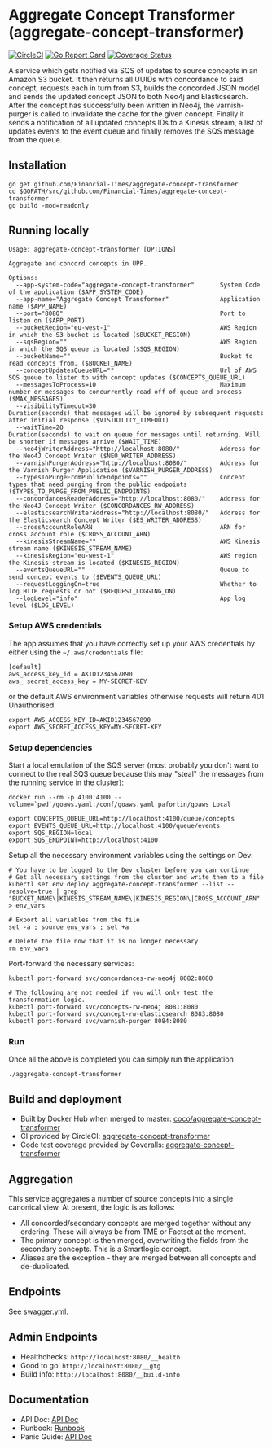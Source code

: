 # Aggregate Concept Transformer (aggregate-concept-transformer)

[![CircleCI](https://circleci.com/gh/Financial-Times/aggregate-concept-transformer/tree/master.svg?style=svg&circle-token=0451900a8e881ac5f8ec2079ae89cdf68eb0bd1d)](https://circleci.com/gh/Financial-Times/aggregate-concept-transformer/tree/master)
[![Go Report Card](https://goreportcard.com/badge/github.com/Financial-Times/aggregate-concept-transformer)](https://goreportcard.com/report/github.com/Financial-Times/aggregate-concept-transformer)
[![Coverage Status](https://coveralls.io/repos/github/Financial-Times/aggregate-concept-transformer/badge.svg)](https://coveralls.io/github/Financial-Times/aggregate-concept-transformer)

A service which gets notified via SQS of updates to source concepts in an Amazon S3 bucket. It then returns all UUIDs with concordance to said concept, requests each in turn from S3, builds the concorded JSON model and sends the updated concept JSON to both Neo4j and Elasticsearch. After the concept has successfully been written in Neo4j, the varnish-purger is called to invalidate the cache for the given concept. Finally it sends a notification of all updated concepts IDs to a Kinesis stream, a list of updates events to the event queue and finally removes the SQS message from the queue.

## Installation

```shell
go get github.com/Financial-Times/aggregate-concept-transformer
cd $GOPATH/src/github.com/Financial-Times/aggregate-concept-transformer
go build -mod=readonly
```

## Running locally

```text
Usage: aggregate-concept-transformer [OPTIONS]

Aggregate and concord concepts in UPP.

Options:
  --app-system-code="aggregate-concept-transformer"       System Code of the application ($APP_SYSTEM_CODE)
  --app-name="Aggregate Concept Transformer"              Application name ($APP_NAME)
  --port="8080"                                           Port to listen on ($APP_PORT)
  --bucketRegion="eu-west-1"                              AWS Region in which the S3 bucket is located ($BUCKET_REGION)
  --sqsRegion=""                                          AWS Region in which the SQS queue is located ($SQS_REGION)
  --bucketName=""                                         Bucket to read concepts from. ($BUCKET_NAME)
  --conceptUpdatesQueueURL=""                             Url of AWS SQS queue to listen to with concept updates ($CONCEPTS_QUEUE_URL)
  --messagesToProcess=10                                  Maximum number or messages to concurrently read off of queue and process ($MAX_MESSAGES)
  --visibilityTimeout=30                                  Duration(seconds) that messages will be ignored by subsequent requests after initial response ($VISIBILITY_TIMEOUT)
  --waitTime=20                                           Duration(seconds) to wait on queue for messages until returning. Will be shorter if messages arrive ($WAIT_TIME)
  --neo4jWriterAddress="http://localhost:8080/"           Address for the Neo4J Concept Writer ($NEO_WRITER_ADDRESS)
  --varnishPurgerAddress="http://localhost:8080/"         Address for the Varnish Purger Application ($VARNISH_PURGER_ADDRESS)  
  --typesToPurgeFromPublicEndpoints=""                    Concept types that need purging from the public endpoints ($TYPES_TO_PURGE_FROM_PUBLIC_ENDPOINTS)  
  --concordancesReaderAddress="http://localhost:8080/"    Address for the Neo4J Concept Writer ($CONCORDANCES_RW_ADDRESS)
  --elasticsearchWriterAddress="http://localhost:8080/"   Address for the Elasticsearch Concept Writer ($ES_WRITER_ADDRESS)
  --crossAccountRoleARN                                   ARN for cross account role ($CROSS_ACCOUNT_ARN)
  --kinesisStreamName=""                                  AWS Kinesis stream name ($KINESIS_STREAM_NAME)
  --kinesisRegion="eu-west-1"                             AWS region the Kinesis stream is located ($KINESIS_REGION)
  --eventsQueueURL=""                                     Queue to send concept events to ($EVENTS_QUEUE_URL)
  --requestLoggingOn=true                                 Whether to log HTTP requests or not ($REQUEST_LOGGING_ON)
  --logLevel="info"                                       App log level ($LOG_LEVEL)
```

### Setup AWS credentials

The app assumes that you have correctly set up your AWS credentials by either using the `~/.aws/credentials` file:

```text
[default]
aws_access_key_id = AKID1234567890
aws_ secret_access_key = MY-SECRET-KEY
```

or the default AWS environment variables otherwise requests will return 401 Unauthorised

```shell
export AWS_ACCESS_KEY_ID=AKID1234567890
export AWS_SECRET_ACCESS_KEY=MY-SECRET-KEY
```

### Setup dependencies

Start a local emulation of the SQS server (most probably you don't want to connect to the real SQS queue because this may "steal" the messages from the running service in the cluster):

```shell
docker run --rm -p 4100:4100 --volume=`pwd`/goaws.yaml:/conf/goaws.yaml pafortin/goaws Local

export CONCEPTS_QUEUE_URL=http://localhost:4100/queue/concepts
export EVENTS_QUEUE_URL=http://localhost:4100/queue/events
export SQS_REGION=local
export SQS_ENDPOINT=http://localhost:4100
```

Setup all the necessary environment variables using the settings on Dev:

```shell
# You have to be logged to the Dev cluster before you can continue
# Get all necessary settings from the cluster and write them to a file
kubectl set env deploy aggregate-concept-transformer --list --resolve=true | grep "BUCKET_NAME\|KINESIS_STREAM_NAME\|KINESIS_REGION\|CROSS_ACCOUNT_ARN" > env_vars

# Export all variables from the file
set -a ; source env_vars ; set +a

# Delete the file now that it is no longer necessary
rm env_vars
```

Port-forward the necessary services:

```shell
kubectl port-forward svc/concordances-rw-neo4j 8082:8080

# The following are not needed if you will only test the transformation logic.
kubectl port-forward svc/concepts-rw-neo4j 8081:8080
kubectl port-forward svc/concept-rw-elasticsearch 8083:8080
kubectl port-forward svc/varnish-purger 8084:8080
```

### Run

Once all the above is completed you can simply run the application

```shell
./aggregate-concept-transformer
```

## Build and deployment

* Built by Docker Hub when merged to master: [coco/aggregate-concept-transformer](https://hub.docker.com/r/coco/aggregate-concept-transformer/)
* CI provided by CircleCI: [aggregate-concept-transformer](https://circleci.com/gh/Financial-Times/aggregate-concept-transformer)
* Code test coverage provided by Coveralls: [aggregate-concept-transformer](https://coveralls.io/github/Financial-Times/aggregate-concept-transformer)

## Aggregation

This service aggregates a number of source concepts into a single canonical view.  At present, the logic is as follows:

* All concorded/secondary concepts are merged together without any ordering.  These will always be from TME or Factset at the moment.
* The primary concept is then merged, overwriting the fields from the secondary concepts.  This is a Smartlogic concept.
* Aliases are the exception - they are merged between all concepts and de-duplicated.

## Endpoints

See [swagger.yml](api/swagger.yml).

## Admin Endpoints

* Healthchecks: `http://localhost:8080/__health`
* Good to go: `http://localhost:8080/__gtg`
* Build info: `http://localhost:8080/__build-info`

## Documentation

* API Doc: [API Doc](https://docs.google.com/document/d/1FSJBuAq_cncxqr-qsuzQMRcrejiPHWc41cnrpiJ3Gsc/edit)
* Runbook: [Runbook](https://runbooks.in.ft.com/aggregate-concept-transformer)
* Panic Guide: [API Doc](https://docs.google.com/document/d/1FSJBuAq_cncxqr-qsuzQMRcrejiPHWc41cnrpiJ3Gsc/edit)
